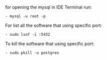 for opening the mysql in IDE Terminal run: 

    - mysql -u root -p


For list all the software that using specific port:

    - sudo lsof -i :5432


To kill the software that using specific port:

    - sudo pkill -u postgres

